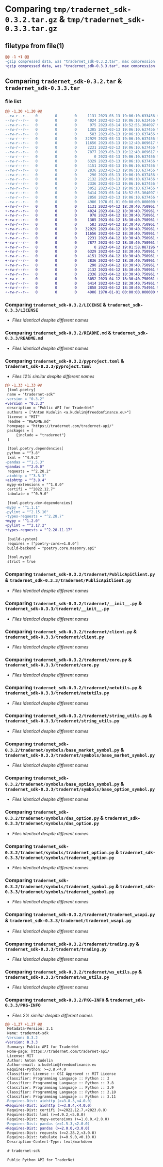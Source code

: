 # Comparing `tmp/tradernet_sdk-0.3.2.tar.gz` & `tmp/tradernet_sdk-0.3.3.tar.gz`

## filetype from file(1)

```diff
@@ -1 +1 @@
-gzip compressed data, was "tradernet_sdk-0.3.2.tar", max compression
+gzip compressed data, was "tradernet_sdk-0.3.3.tar", max compression
```

## Comparing `tradernet_sdk-0.3.2.tar` & `tradernet_sdk-0.3.3.tar`

### file list

```diff
@@ -1,20 +1,20 @@
--rw-r--r--   0        0        0     1131 2023-03-13 19:06:10.633456 tradernet_sdk-0.3.2/LICENSE
--rw-r--r--   0        0        0     4024 2023-03-13 19:06:10.633456 tradernet_sdk-0.3.2/README.md
--rw-r--r--   0        0        0      975 2023-03-14 18:52:55.304097 tradernet_sdk-0.3.2/pyproject.toml
--rw-r--r--   0        0        0     1305 2023-03-13 19:06:10.637456 tradernet_sdk-0.3.2/tradernet/PublicApiClient.py
--rw-r--r--   0        0        0      583 2023-03-13 19:06:10.637456 tradernet_sdk-0.3.2/tradernet/__init__.py
--rw-r--r--   0        0        0    32929 2023-03-13 19:06:10.637456 tradernet_sdk-0.3.2/tradernet/client.py
--rw-r--r--   0        0        0    11656 2023-03-13 19:12:40.869617 tradernet_sdk-0.3.2/tradernet/core.py
--rw-r--r--   0        0        0     2231 2023-03-13 19:06:10.637456 tradernet_sdk-0.3.2/tradernet/netutils.py
--rw-r--r--   0        0        0     7877 2023-03-13 19:12:40.869617 tradernet_sdk-0.3.2/tradernet/string_utils.py
--rw-r--r--   0        0        0        0 2023-03-13 19:06:10.637456 tradernet_sdk-0.3.2/tradernet/symbols/__init__.py
--rw-r--r--   0        0        0     6329 2023-03-13 19:06:10.637456 tradernet_sdk-0.3.2/tradernet/symbols/base_market_symbol.py
--rw-r--r--   0        0        0     4151 2023-03-13 19:06:10.637456 tradernet_sdk-0.3.2/tradernet/symbols/base_option_symbol.py
--rw-r--r--   0        0        0     2836 2023-03-13 19:06:10.637456 tradernet_sdk-0.3.2/tradernet/symbols/das_option.py
--rw-r--r--   0        0        0      290 2023-03-13 19:06:10.637456 tradernet_sdk-0.3.2/tradernet/symbols/option_properties.py
--rw-r--r--   0        0        0     2132 2023-03-13 19:06:10.637456 tradernet_sdk-0.3.2/tradernet/symbols/tradernet_option.py
--rw-r--r--   0        0        0     2336 2023-03-13 19:06:10.637456 tradernet_sdk-0.3.2/tradernet/symbols/tradernet_symbol.py
--rw-r--r--   0        0        0     3052 2023-03-13 19:06:10.637456 tradernet_sdk-0.3.2/tradernet/tradernet_wsapi.py
--rw-r--r--   0        0        0     6414 2023-03-14 18:52:55.304097 tradernet_sdk-0.3.2/tradernet/trading.py
--rw-r--r--   0        0        0     2858 2023-03-13 19:06:10.637456 tradernet_sdk-0.3.2/tradernet/ws_utils.py
--rw-r--r--   0        0        0     4906 1970-01-01 00:00:00.000000 tradernet_sdk-0.3.2/PKG-INFO
+-rw-r--r--   0        0        0     1131 2023-04-12 18:30:40.750961 tradernet_sdk-0.3.3/LICENSE
+-rw-r--r--   0        0        0     4024 2023-04-12 18:30:40.750961 tradernet_sdk-0.3.3/README.md
+-rw-r--r--   0        0        0      978 2023-04-12 18:30:40.750961 tradernet_sdk-0.3.3/pyproject.toml
+-rw-r--r--   0        0        0     1305 2023-04-12 18:30:40.750961 tradernet_sdk-0.3.3/tradernet/PublicApiClient.py
+-rw-r--r--   0        0        0      583 2023-04-12 18:30:40.750961 tradernet_sdk-0.3.3/tradernet/__init__.py
+-rw-r--r--   0        0        0    32929 2023-04-12 18:30:40.750961 tradernet_sdk-0.3.3/tradernet/client.py
+-rw-r--r--   0        0        0    11656 2023-04-12 18:30:40.750961 tradernet_sdk-0.3.3/tradernet/core.py
+-rw-r--r--   0        0        0     2231 2023-04-12 18:30:40.750961 tradernet_sdk-0.3.3/tradernet/netutils.py
+-rw-r--r--   0        0        0     7877 2023-04-12 18:30:40.750961 tradernet_sdk-0.3.3/tradernet/string_utils.py
+-rw-r--r--   0        0        0        0 2023-04-12 19:01:58.087196 tradernet_sdk-0.3.3/tradernet/symbols/__init__.py
+-rw-r--r--   0        0        0     6329 2023-04-12 18:30:40.750961 tradernet_sdk-0.3.3/tradernet/symbols/base_market_symbol.py
+-rw-r--r--   0        0        0     4151 2023-04-12 18:30:40.750961 tradernet_sdk-0.3.3/tradernet/symbols/base_option_symbol.py
+-rw-r--r--   0        0        0     2836 2023-04-12 18:30:40.750961 tradernet_sdk-0.3.3/tradernet/symbols/das_option.py
+-rw-r--r--   0        0        0      290 2023-04-12 18:30:40.750961 tradernet_sdk-0.3.3/tradernet/symbols/option_properties.py
+-rw-r--r--   0        0        0     2132 2023-04-12 18:30:40.750961 tradernet_sdk-0.3.3/tradernet/symbols/tradernet_option.py
+-rw-r--r--   0        0        0     2336 2023-04-12 18:30:40.750961 tradernet_sdk-0.3.3/tradernet/symbols/tradernet_symbol.py
+-rw-r--r--   0        0        0     3052 2023-04-12 18:30:40.750961 tradernet_sdk-0.3.3/tradernet/tradernet_wsapi.py
+-rw-r--r--   0        0        0     6414 2023-04-12 18:30:40.754961 tradernet_sdk-0.3.3/tradernet/trading.py
+-rw-r--r--   0        0        0     2858 2023-04-12 18:30:40.754961 tradernet_sdk-0.3.3/tradernet/ws_utils.py
+-rw-r--r--   0        0        0     4906 1970-01-01 00:00:00.000000 tradernet_sdk-0.3.3/PKG-INFO
```

### Comparing `tradernet_sdk-0.3.2/LICENSE` & `tradernet_sdk-0.3.3/LICENSE`

 * *Files identical despite different names*

### Comparing `tradernet_sdk-0.3.2/README.md` & `tradernet_sdk-0.3.3/README.md`

 * *Files identical despite different names*

### Comparing `tradernet_sdk-0.3.2/pyproject.toml` & `tradernet_sdk-0.3.3/pyproject.toml`

 * *Files 12% similar despite different names*

```diff
@@ -1,33 +1,33 @@
 [tool.poetry]
 name = "tradernet-sdk"
-version = "0.3.2"
+version = "0.3.3"
 description = "Public API for TraderNet"
 authors = ["Anton Kudelin <a.kudelin@freedomfinance.eu>"]
 license = "MIT"
 readme = "README.md"
 homepage = "https://tradernet.com/tradernet-api/"
 packages = [
     {include = "tradernet"}
 ]
 
 [tool.poetry.dependencies]
 python = "^3.8"
 lxml = "^4.9.2"
-pandas = "^1.5.3"
+pandas = "^2.0.0"
 requests = "^2.28.2"
-aiohttp = "^3.8.3"
+aiohttp = "^3.8.4"
 mypy-extensions = "^1.0.0"
 certifi = "^2022.12.7"
 tabulate = "^0.9.0"
 
 [tool.poetry.dev-dependencies]
-mypy = "^1.1.1"
-pylint = "^2.15.10"
-types-requests = "^2.28.7"
+mypy = "^1.2.0"
+pylint = "^2.17.2"
+types-requests = "^2.28.11.17"
 
 [build-system]
 requires = ["poetry-core>=1.0.0"]
 build-backend = "poetry.core.masonry.api"
 
 [tool.mypy]
 strict = true
```

### Comparing `tradernet_sdk-0.3.2/tradernet/PublicApiClient.py` & `tradernet_sdk-0.3.3/tradernet/PublicApiClient.py`

 * *Files identical despite different names*

### Comparing `tradernet_sdk-0.3.2/tradernet/__init__.py` & `tradernet_sdk-0.3.3/tradernet/__init__.py`

 * *Files identical despite different names*

### Comparing `tradernet_sdk-0.3.2/tradernet/client.py` & `tradernet_sdk-0.3.3/tradernet/client.py`

 * *Files identical despite different names*

### Comparing `tradernet_sdk-0.3.2/tradernet/core.py` & `tradernet_sdk-0.3.3/tradernet/core.py`

 * *Files identical despite different names*

### Comparing `tradernet_sdk-0.3.2/tradernet/netutils.py` & `tradernet_sdk-0.3.3/tradernet/netutils.py`

 * *Files identical despite different names*

### Comparing `tradernet_sdk-0.3.2/tradernet/string_utils.py` & `tradernet_sdk-0.3.3/tradernet/string_utils.py`

 * *Files identical despite different names*

### Comparing `tradernet_sdk-0.3.2/tradernet/symbols/base_market_symbol.py` & `tradernet_sdk-0.3.3/tradernet/symbols/base_market_symbol.py`

 * *Files identical despite different names*

### Comparing `tradernet_sdk-0.3.2/tradernet/symbols/base_option_symbol.py` & `tradernet_sdk-0.3.3/tradernet/symbols/base_option_symbol.py`

 * *Files identical despite different names*

### Comparing `tradernet_sdk-0.3.2/tradernet/symbols/das_option.py` & `tradernet_sdk-0.3.3/tradernet/symbols/das_option.py`

 * *Files identical despite different names*

### Comparing `tradernet_sdk-0.3.2/tradernet/symbols/tradernet_option.py` & `tradernet_sdk-0.3.3/tradernet/symbols/tradernet_option.py`

 * *Files identical despite different names*

### Comparing `tradernet_sdk-0.3.2/tradernet/symbols/tradernet_symbol.py` & `tradernet_sdk-0.3.3/tradernet/symbols/tradernet_symbol.py`

 * *Files identical despite different names*

### Comparing `tradernet_sdk-0.3.2/tradernet/tradernet_wsapi.py` & `tradernet_sdk-0.3.3/tradernet/tradernet_wsapi.py`

 * *Files identical despite different names*

### Comparing `tradernet_sdk-0.3.2/tradernet/trading.py` & `tradernet_sdk-0.3.3/tradernet/trading.py`

 * *Files identical despite different names*

### Comparing `tradernet_sdk-0.3.2/tradernet/ws_utils.py` & `tradernet_sdk-0.3.3/tradernet/ws_utils.py`

 * *Files identical despite different names*

### Comparing `tradernet_sdk-0.3.2/PKG-INFO` & `tradernet_sdk-0.3.3/PKG-INFO`

 * *Files 2% similar despite different names*

```diff
@@ -1,27 +1,27 @@
 Metadata-Version: 2.1
 Name: tradernet-sdk
-Version: 0.3.2
+Version: 0.3.3
 Summary: Public API for TraderNet
 Home-page: https://tradernet.com/tradernet-api/
 License: MIT
 Author: Anton Kudelin
 Author-email: a.kudelin@freedomfinance.eu
 Requires-Python: >=3.8,<4.0
 Classifier: License :: OSI Approved :: MIT License
 Classifier: Programming Language :: Python :: 3
 Classifier: Programming Language :: Python :: 3.8
 Classifier: Programming Language :: Python :: 3.9
 Classifier: Programming Language :: Python :: 3.10
 Classifier: Programming Language :: Python :: 3.11
-Requires-Dist: aiohttp (>=3.8.3,<4.0.0)
+Requires-Dist: aiohttp (>=3.8.4,<4.0.0)
 Requires-Dist: certifi (>=2022.12.7,<2023.0.0)
 Requires-Dist: lxml (>=4.9.2,<5.0.0)
 Requires-Dist: mypy-extensions (>=1.0.0,<2.0.0)
-Requires-Dist: pandas (>=1.5.3,<2.0.0)
+Requires-Dist: pandas (>=2.0.0,<3.0.0)
 Requires-Dist: requests (>=2.28.2,<3.0.0)
 Requires-Dist: tabulate (>=0.9.0,<0.10.0)
 Description-Content-Type: text/markdown
 
 # tradernet-sdk
 
 Public Python API for TraderNet
```

